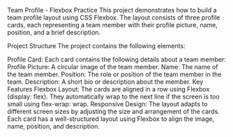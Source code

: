 Team Profile - Flexbox Practice
This project demonstrates how to build a team profile layout using CSS Flexbox. The layout consists of three profile cards, each representing a team member with their profile picture, name, position, and a brief description.

Project Structure
The project contains the following elements:

Profile Card: Each card contains the following details about a team member:
Profile Picture: A circular image of the team member.
Name: The name of the team member.
Position: The role or position of the team member in the team.
Description: A short bio or description about the member.
Key Features
Flexbox Layout:
The cards are aligned in a row using Flexbox (display: flex).
They automatically wrap to the next line if the screen is too small using flex-wrap: wrap.
Responsive Design:
The layout adapts to different screen sizes by adjusting the size and arrangement of the cards.
Each card has a well-structured layout using Flexbox to align the image, name, position, and description.

